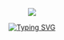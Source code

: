 <p align="center"> 
    <img src="https://i.pinimg.com/originals/9e/ab/76/9eab76e2b084a7397dde8df332c25319.gif"/>
    
<p align="center">
 <a href="https://git.io/typing-svg"><img src="https://readme-typing-svg.demolab.com?font=lansui&weight=200&size=21&duration=2000&pause=500&color=866941&width=435&lines=%E6%88%91%E7%9A%84%E8%BA%AB%E9%AB%94%E6%98%AF%E7%94%B1%E5%A3%93%E7%A2%8E%E7%9A%84%E5%B0%8F%E6%98%9F%E6%98%9F%E7%B5%84%E6%88%90%E7%9A%84%E3%80%82;%E8%80%8C%E6%88%91%E4%BB%80%E9%BA%BC%E4%B9%9F%E6%B2%92%E5%81%9A%E3%80%82" alt="Typing SVG" /></a>
